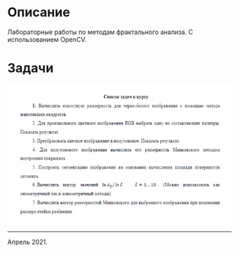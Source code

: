 # Описание

Лабораторные работы по методам фрактального анализа. С использованием OpenCV.


# Задачи
![tasks](task.png "Tasks")

---
Апрель 2021.
